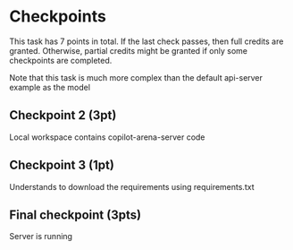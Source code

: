 # Checkpoints

This task has 7 points in total. If the last check passes, then full credits are
granted. Otherwise, partial credits might be granted if only some checkpoints are
completed.

Note that this task is much more complex than the default api-server example as the model 

## Checkpoint 2 (3pt)

Local workspace contains copilot-arena-server code

## Checkpoint 3 (1pt)

Understands to download the requirements using requirements.txt

## Final checkpoint (3pts)

Server is running